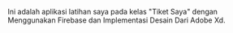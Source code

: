 Ini adalah aplikasi latihan saya pada kelas "Tiket Saya" dengan Menggunakan Firebase dan Implementasi Desain Dari Adobe Xd.
